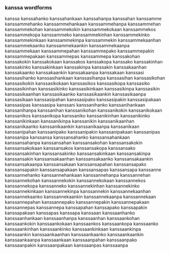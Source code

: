 
### kanssa wordforms

kanssa
kanssahanko
kanssahankaan
kanssahanpa
kanssahan
kanssamme
kanssammehanko
kanssammehankaan
kanssammehanpa
kanssammehan
kanssammekohan
kanssammekokin
kanssammekokaan
kanssammekos
kanssammekopa
kanssammeko
kanssammekinhan
kanssammekinko
kanssammekinkaan
kanssammekinpa
kanssammekin
kanssammekaanhan
kanssammekaanko
kanssammekaankin
kanssammekaanpa
kanssammekaan
kanssammepahan
kanssammepako
kanssammepakin
kanssammepakaan
kanssammepas
kanssammepa
kanssakohan
kanssakokin
kanssakokaan
kanssakos
kanssakopa
kanssako
kanssakinhan
kanssakinko
kanssakinkaan
kanssakinpa
kanssakin
kanssakaanhan
kanssakaanko
kanssakaankin
kanssakaanpa
kanssakaan
kanssasi
kanssasihanko
kanssasihankaan
kanssasihanpa
kanssasihan
kanssasikohan
kanssasikokin
kanssasikokaan
kanssasikos
kanssasikopa
kanssasiko
kanssasikinhan
kanssasikinko
kanssasikinkaan
kanssasikinpa
kanssasikin
kanssasikaanhan
kanssasikaanko
kanssasikaankin
kanssasikaanpa
kanssasikaan
kanssasipahan
kanssasipako
kanssasipakin
kanssasipakaan
kanssasipas
kanssasipa
kanssani
kanssanihanko
kanssanihankaan
kanssanihanpa
kanssanihan
kanssanikohan
kanssanikokin
kanssanikokaan
kanssanikos
kanssanikopa
kanssaniko
kanssanikinhan
kanssanikinko
kanssanikinkaan
kanssanikinpa
kanssanikin
kanssanikaanhan
kanssanikaanko
kanssanikaankin
kanssanikaanpa
kanssanikaan
kanssanipahan
kanssanipako
kanssanipakin
kanssanipakaan
kanssanipas
kanssanipa
kanssansa
kanssansahanko
kanssansahankaan
kanssansahanpa
kanssansahan
kanssansakohan
kanssansakokin
kanssansakokaan
kanssansakos
kanssansakopa
kanssansako
kanssansakinhan
kanssansakinko
kanssansakinkaan
kanssansakinpa
kanssansakin
kanssansakaanhan
kanssansakaanko
kanssansakaankin
kanssansakaanpa
kanssansakaan
kanssansapahan
kanssansapako
kanssansapakin
kanssansapakaan
kanssansapas
kanssansapa
kanssanne
kanssannehanko
kanssannehankaan
kanssannehanpa
kanssannehan
kanssannekohan
kanssannekokin
kanssannekokaan
kanssannekos
kanssannekopa
kanssanneko
kanssannekinhan
kanssannekinko
kanssannekinkaan
kanssannekinpa
kanssannekin
kanssannekaanhan
kanssannekaanko
kanssannekaankin
kanssannekaanpa
kanssannekaan
kanssannepahan
kanssannepako
kanssannepakin
kanssannepakaan
kanssannepas
kanssannepa
kanssapahan
kanssapako
kanssapakin
kanssapakaan
kanssapas
kanssapa
kanssaan
kanssaanhanko
kanssaanhankaan
kanssaanhanpa
kanssaanhan
kanssaankohan
kanssaankokin
kanssaankokaan
kanssaankos
kanssaankopa
kanssaanko
kanssaankinhan
kanssaankinko
kanssaankinkaan
kanssaankinpa
kanssaankin
kanssaankaanhan
kanssaankaanko
kanssaankaankin
kanssaankaanpa
kanssaankaan
kanssaanpahan
kanssaanpako
kanssaanpakin
kanssaanpakaan
kanssaanpas
kanssaanpa

